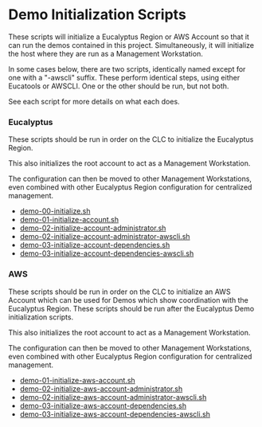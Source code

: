 # Demo Initialization Scripts

These scripts will initialize a Eucalyptus Region or AWS Account so that it can run the demos
contained in this project. Simultaneously, it will initialize the host where they are run as
a Management Workstation.

In some cases below, there are two scripts, identically named except for one with a "-awscli"
suffix. These perform identical steps, using either Eucatools or AWSCLI. One or the other
should be run, but not both.

See each script for more details on what each does.

### Eucalyptus

These scripts should be run in order on the CLC to initialize the Eucalyptus Region.

This also initializes the root account to act as a Management Workstation.

The configuration can then be moved to other Management Workstations, even combined with
other Eucalyptus Region configuration for centralized management.

* [demo-00-initialize.sh](./demo-00-initialize.sh)
* [demo-01-initialize-account.sh](./demo-01-initialize-account.sh)
* [demo-02-initialize-account-administrator.sh](./demo-02-initialize-account-administrator.sh)
* [demo-02-initialize-account-administrator-awscli.sh](./demo-02-initialize-account-administrator-awscli.sh)
* [demo-03-initialize-account-dependencies.sh](./demo-03-initialize-account-dependencies.sh)
* [demo-03-initialize-account-dependencies-awscli.sh](./demo-03-initialize-account-dependencies-awscli.sh)

### AWS

These scripts should be run in order on the CLC to initialize an AWS Account which can be
used for Demos which show coordination with the Eucalyptus Region. These scripts should be
run after the Eucalyptus Demo initialization scripts.

This also initializes the root account to act as a Management Workstation.

The configuration can then be moved to other Management Workstations, even combined with
other Eucalyptus Region configuration for centralized management.

* [demo-01-initialize-aws-account.sh](./demo-01-initialize-aws-account.sh)
* [demo-02-initialize-aws-account-administrator.sh](./demo-02-initialize-aws-account-administrator.sh)
* [demo-02-initialize-aws-account-administrator-awscli.sh](./demo-02-initialize-aws-account-administrator-awscli.sh)
* [demo-03-initialize-aws-account-dependencies.sh](./demo-03-initialize-aws-account-dependencies.sh)
* [demo-03-initialize-aws-account-dependencies-awscli.sh](./demo-03-initialize-aws-account-dependencies-awscli.sh)

